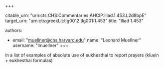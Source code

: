 +++


citable_urn: "urn:cts:CHS:Commentaries.AHCIP:Iliad.1.453.L2d8bpE"
target_urn: "urn:cts:greekLit:tlg0012.tlg001:1.453"
title: "Iliad 1.453"

authors:
- email: "muellner@chs.harvard.edu"
  name: "Leonard Muellner"
  username: "lmuellner"
+++

<p>in a list of examples of absolute use of eukhesthai to report prayers (kluein + eukhesthai formulas)</p>
